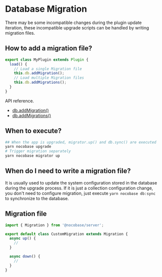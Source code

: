 # Database Migration

There may be some incompatible changes during the plugin update iteration, these incompatible upgrade scripts can be handled by writing migration files.

## How to add a migration file?

```ts
export class MyPlugin extends Plugin {
  load() {
    // Load a single Migration file
    this.db.addMigration();
    // Load multiple Migration files
    this.db.addMigrations();
  }
}
```

API reference.

- [db.addMigration()](/api/database#addmigration)
- [db.addMigrations()](/api/database#addmigrations)

## When to execute?

```bash
## When the app is upgraded, migrator.up() and db.sync() are executed
yarn nocobase upgrade
# Trigger migration separately
yarn nocobase migrator up
```

## When do I need to write a migration file?

It is usually used to update the system configuration stored in the database during the upgrade process. If it is just a collection configuration change, you don't need to configure migration, just execute `yarn nocobase db:sync` to synchronize to the database.

## Migration file

```ts
import { Migration } from '@nocobase/server';

export default class CustomMigration extends Migration {
  async up() {
    //
  }

  async down() {
    //
  }
}
```

